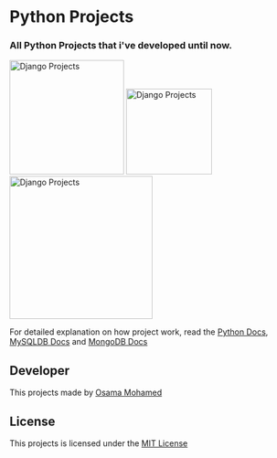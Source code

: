 # Python Projects
### All Python Projects that i've developed until now.

[<img src="https://www.python.org/static/community_logos/python-logo-master-v3-TM.png" width="200" title="Django Projects" >](https://github.com/OSAMAMOHAMED1234/django_projects)
[<img src="https://www.mysql.com/common/logos/logo-mysql-170x115.png" width="150" title="Django Projects" >](https://github.com/OSAMAMOHAMED1234/django_projects)
[<img src="https://webassets.mongodb.com/_com_assets/cms/mongodb-logo-rgb-j6w271g1xn.jpg" width="250" title="Django Projects" >](https://github.com/OSAMAMOHAMED1234/django_projects)

For detailed explanation on how project work, read the [Python Docs](https://www.python.org/doc/), [MySQLDB Docs](https://dev.mysql.com/doc/) and [MongoDB Docs](https://docs.mongodb.com/)

## Developer
This projects made by [Osama Mohamed](https://www.facebook.com/osama.mohamed.ms)

## License
This projects is licensed under the [MIT License](https://opensource.org/licenses/MIT)
